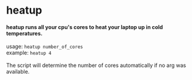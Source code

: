# heatup
#### heatup runs all your cpu's cores to heat your laptop up in cold temperatures.<br>
usage: `heatup number_of_cores` <br>
example: `heatup 4`<br><br>
The script will determine the number of cores automatically if no arg was available.
